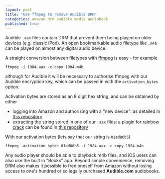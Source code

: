 ```yaml
---
layout: post
title: "Use ffmpeg to remove Audible DRM"
categories: amazon drm audible media audiobook
published: true
---
```

Audible `.aax` files contain DRM that prevent them being played on older devices (e.g. classic iPod). 
An open bookmarkable audio filetype like `.m4b` can be played on almost any digital audio device.  

A straight conversion between filetypes with [ffmpeg](https://ffmpeg.org/) is easy - for example
```
ffmpeg -i 1984.aax -c copy 1984.m4b
```
although for Audible it will be necessary to authorise ffmpeg with our Audible encryption key, which can be passed in with the `activation_bytes` option.

Activation bytes are stored as an 8 digit hex string, and can be obtained by either 

- logging into Amazon and authorising with a "new device": as detailed in [this repository](https://github.com/inAudible-NG/audible-activator)
- extracting the string stored in one of our `.aax` files: a plugin for [rainbow crack](http://project-rainbowcrack.com/) can be found in [this repository](https://github.com/inAudible-NG/tables)

With our activation bytes (lets say that our string is `01ad80b5`)
```
ffmpeg -activation_bytes 01ad80b5 -i 1984.aax -c copy 1984.m4b
```

Any audio player should be able to playback m4b files, and iOS users can also use the built in "Books" app. 
Beyond simple convenience, removing DRM also makes it possible to free oneself from Amazon without losing access to one's hundred or so legally purchased **Audible.com** audiobooks.  

